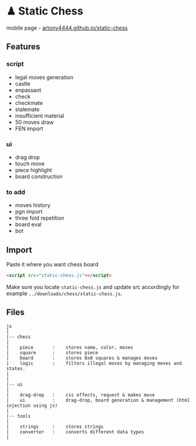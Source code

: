# ♟ Static Chess
mobile page - [artony4444.github.io/static-chess](https://artony4444.github.io/static-chess/)


##
## Features

### script
+ legal moves generation
+ castle
+ enpassant
+ check
+ checkmate
+ stalemate
+ insufficient material
+ 50 moves draw
+ FEN import

### ui
+ drag drop
+ touch move
+ piece highlight
+ board construction
  
### to add
- moves history
- pgn import
- three fold repetition
- board eval
- bot


##
## Import

Paste it where you want chess board
```html
<script src="static-chess.js"></script>
```
Make sure you locate `static-chess.js` and update src accordingly for example `../downloads/chess/static-chess.js`.


##
## Files
```
js
|
|-- chess
|
|    piece       :    stores name, color, moves
|    square      :    stores piece
|    board       :    stores 8x8 squares & manages moves
|    logic       :    filters illegal moves by managing moves and states.
|
|
|-- ui
|
|    drag-drop   :    css effects, request & makes move
|    ui          :    drag-drop, board generation & management (html injection using js)
|
|-- tools
|
|    strings     :    stores strings
|    converter   :    converts different data types
|
```

